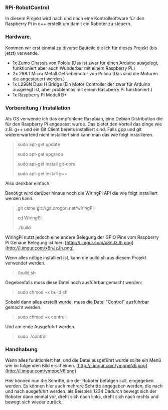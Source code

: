 ### RPi-RobotControl

In diesem Projekt wird nach und nach eine Kontrollsoftware für den Raspberry Pi in c++ erstellt um damit ein Roboter zu steuern.


### Hardware.

Kommen wir erst einmal zu diverse Bauteile die ich für dieses Projekt (bis jetzt) verwende.
 - 1x Zumo Chassis von Pololu (Das ist zwar für einen Arduino ausgelegt, funktioniert aber auch Wunderbar mit einem Raspberry Pi.)
 - 2x 298:1 Micro Metall Getriebemotor von Pololu (Das sind die Motoren die angesteuert werden.)
 - 1x L298N Dual H Bridge (Ein Motor Controller der zwar für Arduino ausgelegt ist, aber problemlos mit einem Raspberry Pi funktioniert.)
 - 1x Raspberry Pi Modell B+


### Vorbereitung / Installation

Als OS verwende ich das empfohlene Raspbian, eine Debian Distribution die für den Raspberry Pi angepasst wurde.
Das bietet den Vorteil das dinge wie z.B. g++ und ein Git Client bereits installiert sind. 
Falls gpp und git widererwartend nicht installiert sind kann man das wie folgt installieren.
> sudo apt-get update
> 
> sudo apt-get upgrade
> 
> sudo apt-get install git-core
> 
> sudo apt-get install g++

Also denkbar einfach. 

Benötigt wird darüber hinaus noch die WiringPi API die wie folgt installiert werden kann.
> git clone git://git.drogon.net/wiringPi
> 
> cd WiringPi
> 
> ./build

WiringPi nutzt jedoch eine andere Belegung der GPIO Pins vom Raspberry Pi
Genaue Belegung ist hier: [http://i.imgur.com/x8nJzJh.png](http://i.imgur.com/x8nJzJh.png)

Wenn alles nötige installiert ist, kann die build.sh aus diesem Projekt verwendet werden. 
> /build.sh

Gegebenfalls muss diese Datei noch ausführbar gemacht werden:
> sudo chmod +x build.sh

Sobald dann alles erstellt wurde, muss die Datei "Control" ausführbar gemacht werden.
> sudo chmod +x control

Und am ende Ausgeführt werden.
> sudo ./control

### Handhabung

Wenn alles funktioniert hat, und die Datei ausgeführt wurde sollte ein Menü wie im folgenden Bild erscheinen.
[http://i.imgur.com/ymppeN6.png](http://i.imgur.com/ymppeN6.png)

Hier können nun die Schritte, die der Roboter befolgen soll, eingegeben werden. Es können hier auch mehrere Schritte angegeben werden, die nach und nach ausgeführt werden.
als Beispiel: 1234
Dadurch bewegt sich der Roboter dann einmal vor, dreht sich nach links, dreht sich nach rechts und bewegt sich wieder zurück.
